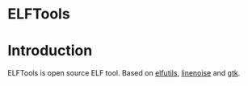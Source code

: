 ELFTools
========

# Introduction

ELFTools is open source ELF tool. Based on [elfutils](https://sourceware.org/git/elfutils.git), [linenoise](https://github.com/antirez/linenoise) and [gtk](https://github.com/GNOME/gtk).

